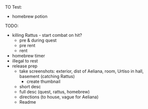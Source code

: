 TO Test:
* homebrew potion

TODO:
* killing Rattus - start combat on hit?
  * pre & during quest
  * pre rent
  * rent
* homebrew timer
* illegal to rest
* release prep
  * take screenshots: exterior, dist of Aeliana, room, Urtiso in hall, basement (catching Rattus)
    * create thumbnail
  * short desc
  * full desc (quest, rattus, homebrew)
  * directions (to house, vague for Aeliana)
  * Readme